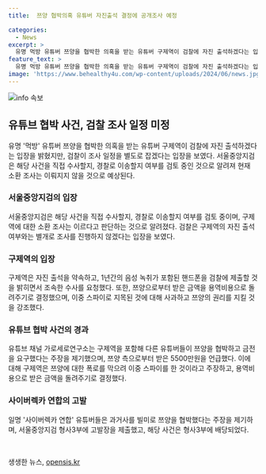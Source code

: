 ```yaml
---
title:  쯔양 협박의혹 유튜버 자진출석 결정에 공개조사 예정

categories:
  - News
excerpt: >
  유명 먹방 유튜버 쯔양을 협박한 의혹을 받는 유튜버 구제역이 검찰에 자진 출석하겠다는 입장을 밝혔지만, 검찰은 아직 조사 일정을 별도로 잡겠다는 입장을 보였다. 서울중앙지검은 해당 사건을 직접 수사할지, 경찰로 이송할지 여부를 검토 중이라고 밝히며, 구제역의 자진 출석에도 불구하고 조사를 진행하지 않을 의도를 보였다. 이에 대해 구제역은 15일 오후 1시 서울중앙지검 형사3부에 자발적으로 제출하고 제 발로 출석해 조사를 받겠다고 밝혀 논란이 계속되고 있다.
feature_text: >
  유명 먹방 유튜버 쯔양을 협박한 의혹을 받는 유튜버 구제역이 검찰에 자진 출석하겠다는 입장을 밝혔지만, 검찰은 아직 조사 일정을 별도로 잡겠다는 입장을 보였다. 서울중앙지검은 해당 사건을 직접 수사할지, 경찰로 이송할지 여부를 검토 중이라고 밝히며, 구제역의 자진 출석에도 불구하고 조사를 진행하지 않을 의도를 보였다. 이에 대해 구제역은 15일 오후 1시 서울중앙지검 형사3부에 자발적으로 제출하고 제 발로 출석해 조사를 받겠다고 밝혀 논란이 계속되고 있다.
image: 'https://www.behealthy4u.com/wp-content/uploads/2024/06/news.jpg'
---
```


<p><img src="https://www.behealthy4u.com/wp-content/uploads/2024/06/news.jpg" alt="info 속보" /></p>

<h2 data-ke-size="size26">유튜브 협박 사건, 검찰 조사 일정 미정</h2>

<p data-ke-size="size16">유명 '먹방' 유튜버 쯔양을 협박한 의혹을 받는 유튜버 구제역이 검찰에 자진 출석하겠다는 입장을 밝혔지만, 검찰이 조사 일정을 별도로 잡겠다는 입장을 보였다. 서울중앙지검은 해당 사건을 직접 수사할지, 경찰로 이송할지 여부를 검토 중인 것으로 알려져 현재 소환 조사는 이뤄지지 않을 것으로 예상된다.</p>

<h3 data-ke-size="size24">서울중앙지검의 입장</h3>

<p data-ke-size="size16">서울중앙지검은 해당 사건을 직접 수사할지, 경찰로 이송할지 여부를 검토 중이며, 구제역에 대한 소환 조사는 이르다고 판단하는 것으로 알려졌다. 검찰은 구제역의 자진 출석 여부와는 별개로 조사를 진행하지 않겠다는 입장을 보였다.</p>

<h3 data-ke-size="size24">구제역의 입장</h3>

<p data-ke-size="size16">구제역은 자진 출석을 약속하고, 1년간의 음성 녹취가 포함된 핸드폰을 검찰에 제출할 것을 밝히면서 조속한 수사를 요청했다. 또한, 쯔양으로부터 받은 금액을 용역비용으로 돌려주기로 결정했으며, 이중 스파이로 지목된 것에 대해 사과하고 쯔양의 권리를 지킬 것을 강조했다.</p>

<h3 data-ke-size="size24">유튜브 협박 사건의 경과</h3>

<p data-ke-size="size16">유튜브 채널 가로세로연구소는 구제역을 포함해 다른 유튜버들이 쯔양을 협박하고 금전을 요구했다는 주장을 제기했으며, 쯔양 측으로부터 받은 5500만원을 언급했다. 이에 대해 구제역은 쯔양에 대한 폭로를 막으려 이중 스파이를 한 것이라고 주장하고, 용역비용으로 받은 금액을 돌려주기로 결정했다.</p>

<h3 data-ke-size="size24">사이버렉카 연합의 고발</h3>

<p data-ke-size="size16">일명 '사이버렉카 연합' 유튜버들은 과거사를 빌미로 쯔양을 협박했다는 주장을 제기하며, 서울중앙지검 형사3부에 고발장을 제출했고, 해당 사건은 형사3부에 배당되었다.</p>

<p data-ke-size="size16">&nbsp;</p>
생생한 뉴스, <a href="https://opensis.kr" rel="dofollow">opensis.kr</a>


